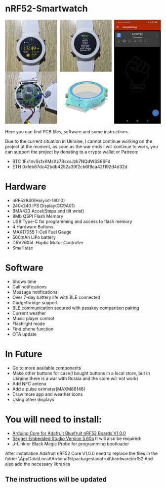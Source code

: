 # nRF52-Smartwatch
![banner](banner.jpg)

Here you can find PCB files, software and some instructions.

Due to the current situation in Ukraine, I cannot continue working on the project at the moment, as soon as the war ends I will continue to work, you can support the project by donating to a crypto wallet or Patreon:

* BTC 1Fx1nvSsfxKMsXz7BsxxJzk7NQdWSS86Fd
* ETH 0xfeb67dc42bdb4252a39f2cb6f8ca42f192d4d32d

# Hardware

* nRF52840(Holyiot-18010)
* 240x240 IPS Display(GC9A01)
* BMA423 Accel(Steps and tilt wrist)
* 8Mb QSPI Flash Memory
* USB Type-C for programming and access to flash memory
* 4 Hardware Buttons
* MAX17055 1-Cell Fuel Gauge
* 500mAh LiPo battery
* DRV2605L Haptic Motor Controller 
* Small size

# Software

* Shows time
* Call notifications
* Message notifications
* Over 7-day battery life with BLE connected
* Gadgetbridge support
* BLE communication secured with passkey comparison pairing
* Current weather
* Music player control
* Flashlight mode
* Find phone function
* OTA update

# In Future
* Go to more available components
* Make other buttons for case(I bought buttons in a local store, but in Ukraine there is a war with Russia and the store will not work)
* Add NFC antena
* Add a pulse oximeter(MAXM86146)
* Draw more app and weather icons
* Using other displays


# You will need to install:
- [Arduino Core for Adafruit Bluefruit nRF52 Boards V1.0.0](https://github.com/adafruit/Adafruit_nRF52_Arduino)
- [Segger Embedded Studio Version 5.60a](https://www.segger.com/downloads/embedded-studio/)
It will also be required:
- J-Link or Black Magic Probe for programming bootloader

After installation Adafruit nRF52 Core V1.0.0 need to replace the files 
in the folder \AppData\Local\Arduino15\packages\adafruit\hardware\nrf52
And also add the necessary libraries
## The instructions will be updated
